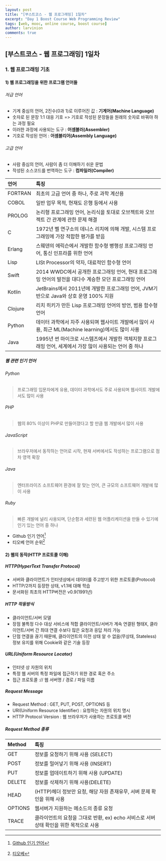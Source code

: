 ```yaml
---
layout: post
title: "[부스트코스 - 웹 프로그래밍] 1일차"
excerpt: "Day 1 Boost Course Web Programming Review"
tags: [web, mooc, online course, boost course]
author: larvinion
comments: true
---
```


## [부스트코스 - 웹 프로그래밍] 1일차

### 1. 웹 프로그래밍 기초

#### 1) 웹 프로그래밍을 위한 프로그램 언어들
###### 저급 언어
* 기계 중심의 언어, 2진수(0과 1)로 이루어진 값 : **기계어(Machine Language)**
* 숫자로 된 문장 1:1 대응 기호 => 기호로 작성된 문장들을 원래의 숫자로 바꿔야 하는 과정 필요
* 이러한 과정에 사용되는 도구 : **어셈블러(Assembler)**
* 기호로 작성된 언어 : **어셈블리어(Assembly Language)**

###### 고급 언어
* 사람 중심의 언어, 사람이 좀 더 이해하기 쉬운 문법
* 작성된 소스코드를 번역하는 도구 : **컴파일러(Compiler)**

| 언어 | 특징 |
|:--------|:--------|
| FORTRAN | 최초의 고급 언어 중 하나, 주로 과학 계산용 |
| COBOL | 일반 업무 목적, 현재도 은행 등에서 사용 |
| PROLOG | 논리형 프로그래밍 언어, 논리식을 토대로 오브젝트와 오브젝트 간 관계에 관한 문제 해결 |
| C | 1972년 벨 연구소의 데니스 리치에 의해 개발, 시스템 프로그래밍에 가장 적합한 평가를 받음 |
| Erlang | 스웨덴의 에릭슨에서 개발한 함수형 병행성 프로그래밍 언어, 통신 인프라를 위한 언어 |
| Lisp | LISt Processor의 약자, 대료적인 함수형 언어 |
| Swift | 2014 WWDC에서 공개한 프로그래밍 언어, 현대 프로그래밍 언어의 발전을 대다수 계승한 모던 프로그래밍 언어 |
| Kotlin | JetBrains에서 2011년에 개발한 프로그래밍 언어, JVM기반으로 Java와 상호 운영 100% 지원 |
| Clojure |리치 히키가 만든 Lisp 프로그래밍 언어의 방언, 범용 함수형 언어 |
| Python | 데이터 과학에서 자주 사용되며 웹사이트 개발에서 많이 사용, 최근 ML(Machine learning)에서도 많이 사용 |
| Java | 1995년 썬 마이크로 시스템즈에서 개발한 객체지향 프로그래밍 언어, 세계에서 가장 많이 사용되는 언어 중 하나 |

##### 웹 관련 인기 언어
###### Python
> 프로그래밍 입문자에게 유용, 데이터 과학에서도 주로 사용되며 웹사이트 개발에서도 많이 사용

###### PHP
> 웹의 80% 이상이 PHP로 만들어졌다고 할 만큼 웹 개발에서 많이 사용

###### JavaScript
> 브라우저에서 동작하는 언어로 시작, 현재 서버에서도 작성하는 프로그램으로 점차 영역 확장

###### Java
> 엔터프라이즈 소프트웨어 환경에 잘 맞는 언어, 큰 규모의 소프트웨어 개발에 많이 사용

###### Ruby
> 빠른 개발에 널리 사용되며, 단순함과 세련된 웹 어플리케이션을 만들 수 있기에 인기 있는 언어 중 하나

* Github 인기 언어[^1]
* 티오베 언어 순위[^2]

[^1]: [Github 인기 언어](https://octoverse.github.com/projects#languages)
[^2]: [티오베](https://www.tiobe.com/tiobe-index)


#### 2) 웹의 동작(HTTP 프로토콜 이해)
##### HTTP(HyperText Transfer Protocol)
* 서버와 클라이언트가 인터넷상에서 데이터를 주고받기 위한 프로토콜(Protocol)
* HTTP/2까지 등장한 상태, v1.1에 대해 학습
* 문서화된 최초의 HTTP버전은 v0.9(1991년)

##### HTTP 작동방식
* 클라이언트/서버 모델
* 장점
   불특정 다수 대상 서비스에 적합
   클라이언트/서버가 계속 연결된 형태X, 클라이언트/서버 간 최대 연결 수보다 많은 요청과 응답 처리 가능
* 단점
   연결을 끊기 때문에, 클라이언트의 이전 상태 알 수 없음(무상태, Stateless)
   정보 유지를 위해 Cookie와 같은 기술 등장

##### URL(Uniform Resource Locator)
* 인터넷 상 자원의 위치
* 특정 웹 서버의 특정 파일에 접근하기 위한 경로 혹은 주소
* 접근 프로토콜 :// 웹 서버명 / 경로 / 파일 이름

##### Request Message
* Request Method : GET, PUT, POST, OPTIONS 등
* URI(Uniform Resource Identifier) : 요청하는 자원의 위치 명시
* HTTP Protocol Version : 웹 브라우저가 사용하는 프로토콜 버전

##### Request Method 종류

| Method | 특징 |
|:--------|:--------|
| GET | 정보를 요청하기 위해 사용 (SELECT) |
| POST | 정보를 밀어넣기 위해 사용 (INSERT) |
| PUT | 정보를 업데이트하기 위해 사용 (UPDATE) |
| DELETE | 정보를 삭제하기 위해 사용(DELETE) |
| HEAD | (HTTP)헤더 정보만 요청, 해당 자원 존재유무, 서버 문제 확인을 위해 사용 |
| OPTIONS | 웹서버가 지원하는 메소드의 종류 요청 |
| TRACE | 클라이언트의 요청을 그대로 반환, ex) echo 서비스로 서버 상태 확인을 위한 목적으로 사용 |
